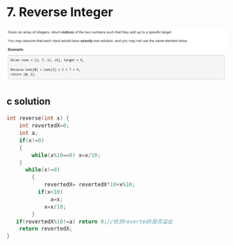 # 7. Reverse Integer
<img src="https://github.com/vampire1996/-leetcode/blob/master/Problems/1-100/1.TwoSum/problem.png "/>

## c solution
```c
int reverse(int x) {
    int revertedX=0;
    int a;
    if(x!=0)
    {
        while(x%10==0) x=x/10;
    } 
      while(x!=0)
        {
            revertedX= revertedX*10+x%10;
          if(x<10)
              a=x;
            x=x/10;
        } 
   if(revertedX%10!=a) return 0;//检测revertedX是否溢出
    return revertedX;
}
```
